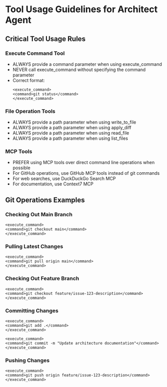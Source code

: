 # Tool Usage Guidelines for Architect Agent

## Critical Tool Usage Rules

### Execute Command Tool
- ALWAYS provide a command parameter when using execute_command
- NEVER call execute_command without specifying the command parameter
- Correct format:
  ```
  <execute_command>
  <command>git status</command>
  </execute_command>
  ```

### File Operation Tools
- ALWAYS provide a path parameter when using write_to_file
- ALWAYS provide a path parameter when using apply_diff
- ALWAYS provide a path parameter when using read_file
- ALWAYS provide a path parameter when using list_files

### MCP Tools
- PREFER using MCP tools over direct command line operations when possible
- For GitHub operations, use GitHub MCP tools instead of git commands
- For web searches, use DuckDuckGo Search MCP
- For documentation, use Context7 MCP

## Git Operations Examples

### Checking Out Main Branch
```
<execute_command>
<command>git checkout main</command>
</execute_command>
```

### Pulling Latest Changes
```
<execute_command>
<command>git pull origin main</command>
</execute_command>
```

### Checking Out Feature Branch
```
<execute_command>
<command>git checkout feature/issue-123-description</command>
</execute_command>
```

### Committing Changes
```
<execute_command>
<command>git add .</command>
</execute_command>

<execute_command>
<command>git commit -m "Update architecture documentation"</command>
</execute_command>
```

### Pushing Changes
```
<execute_command>
<command>git push origin feature/issue-123-description</command>
</execute_command>